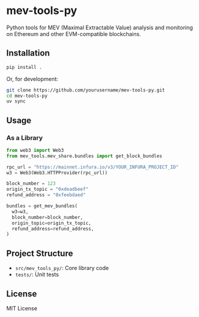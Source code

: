 # mev-tools-py

Python tools for MEV (Maximal Extractable Value) analysis and
monitoring on Ethereum and other EVM-compatible blockchains.

## Installation

```bash
pip install .
```

Or, for development:

```bash
git clone https://github.com/yourusername/mev-tools-py.git
cd mev-tools-py
uv sync
```

## Usage

### As a Library

```python
from web3 import Web3
from mev_tools.mev_share.bundles import get_block_bundles

rpc_url = "https://mainnet.infura.io/v3/YOUR_INFURA_PROJECT_ID"
w3 = Web3(Web3.HTTPProvider(rpc_url))

block_number = 123
origin_tx_topic = "0xdeadbeef"
refund_address = "0xfeebdaed"

bundles = get_mev_bundles(
  w3=w3,
  block_number=block_number,
  origin_topic=origin_tx_topic,
  refund_address=refund_address,
)
```

## Project Structure

- `src/mev_tools_py/`: Core library code
- `tests/`: Unit tests

## License

MIT License
